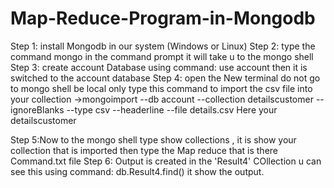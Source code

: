 # Map-Reduce-Program-in-Mongodb

Step 1: install Mongodb in our system (Windows or Linux)
Step 2: type the command mongo in the command prompt it will take u to the mongo shell
Step 3: create account Database using command: use account
   then it is switched to the account database
Step 4: open the New terminal do not go to mongo shell be local only type this command to import the csv file into your collection
->mongoimport --db account --collection detailscustomer --ignoreBlanks --type csv --headerline --file details.csv
 Here your detailscustomer
 
 Step 5:Now to the mongo shell type show collections , it is show your collection that is imported then
 type the Map reduce that is there Command.txt file
 Step 6: Output is created in the 'Result4' COllection u can see this using command: db.Result4.find()
 it show the output.




